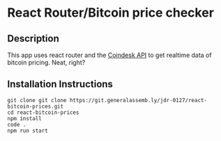 # React Router/Bitcoin price checker 

## Description
This app uses react router and the [Coindesk API](https://www.coindesk.com/api/) to get realtime data of bitcoin pricing. Neat, right?

## Installation Instructions

```
git clone git clone https://git.generalassemb.ly/jdr-0127/react-bitcoin-prices.git
cd react-bitcoin-prices
npm install
code .
npm run start
```
